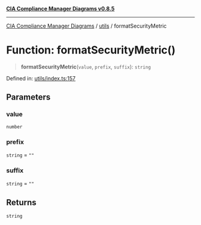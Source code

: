 [**CIA Compliance Manager Diagrams v0.8.5**](../../README.md)

***

[CIA Compliance Manager Diagrams](../../modules.md) / [utils](../README.md) / formatSecurityMetric

# Function: formatSecurityMetric()

> **formatSecurityMetric**(`value`, `prefix`, `suffix`): `string`

Defined in: [utils/index.ts:157](https://github.com/Hack23/cia-compliance-manager/blob/b7c3bc9644fb5b9d82b5b184ba290206da25104b/src/utils/index.ts#L157)

## Parameters

### value

`number`

### prefix

`string` = `""`

### suffix

`string` = `""`

## Returns

`string`
